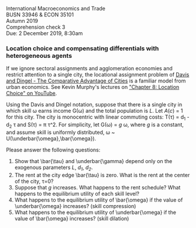 International Macroeconomics and Trade\
BUSN 33946 & ECON 35101\
Autumn 2019\
Comprehension check 3\
Due: 2 December 2019, 8:30am

### Location choice and compensating differentials with heterogeneous agents

If we ignore sectoral assignments and agglomeration economies and restrict attention to a single city, the locational assignment problem of [Davis and Dingel - The Comparative Advantage of Cities](https://faculty.chicagobooth.edu/jonathan.dingel/research/DavisDingel-TheComparativeAdvantageofCities.pdf) is a familiar model from urban economics.
See Kevin Murphy's lectures on ["Chapter 8: Location Choice" on YouTube](https://www.youtube.com/playlist?list=PLp2AOdiHSxGeV8AwAwm7nye_2QsQHiC6D).

Using the Davis and Dingel notation, suppose that there is a single city in which skill &omega; earns income G(&omega;) and the total population is *L*.
Let *A*(*c*) = 1 for this city.
The city is monocentric with linear commuting costs:
T(&tau;) = d<sub>1</sub> - d<sub>2</sub> &tau; and S(&tau;) = &pi; &tau;^2.
For simplicity, let G(&omega;) = *g* &omega;, where *g* is a constant, and assume skill is uniformly distributed,
&omega; ~ U(\underbar{\omega},\bar{\omega}).

Please answer the following questions:
1. Show that \bar{\tau} and \underbar{\gamma} depend only on the exogenous parameters *L*, *d<sub>1</sub>*, *d<sub>2</sub>*.
2. The rent at the city edge \bar{\tau} is zero. What is the rent at the center of the city, &tau;=0?
3. Suppose that *g* increases. What happens to the rent schedule? What happens to the equilibrium utility of each skill level?
4. What happens to the equilibrium utility of \bar{\omega} if the value of \underbar{\omega} increases? (skill compression)
5. What happens to the equilibrium utility of \underbar{\omega} if the value of \bar{\omega} increases? (skill dilation)
